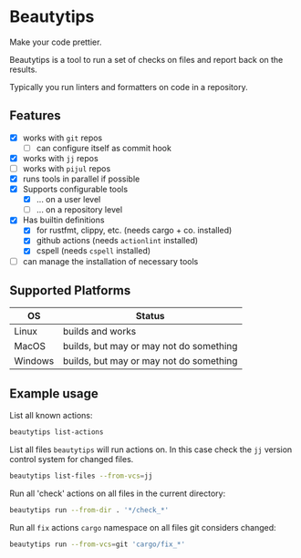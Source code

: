 # Beautytips

Make your code prettier.

Beautytips is a tool to run a set of checks on files and report back on the
results.

Typically you run linters and formatters on code in a repository.

## Features

* [x] works with `git` repos
  * [ ] can configure itself as commit hook
* [x] works with `jj` repos
* [ ] works with `pijul` repos
* [x] runs tools in parallel if possible
* [x] Supports configurable tools
  * [x] ... on a user level
  * [ ] ... on a repository level
* [x] Has builtin definitions
  * [x] for rustfmt, clippy, etc. (needs cargo + co. installed)
  * [x] github actions (needs `actionlint` installed)
  * [x] cspell (needs `cspell` installed)
* [ ] can manage the installation of necessary tools

## Supported Platforms

| OS      | Status                                  |
| ------- | --------------------------------------- |
| Linux   | builds and works                        |
| MacOS   | builds, but may or may not do something |
| Windows | builds, but may or may not do something |

## Example usage

List all known actions:

```sh
beautytips list-actions
```

List all files `beautytips` will run actions on. In this case check the
`jj` version control system for changed files.

```sh
beautytips list-files --from-vcs=jj
```

Run all 'check' actions on all files in the current directory:

```sh
beautytips run --from-dir . '*/check_*'
```

Run all `fix` actions `cargo` namespace on all files git considers changed:

```sh
beautytips run --from-vcs=git 'cargo/fix_*'
```
